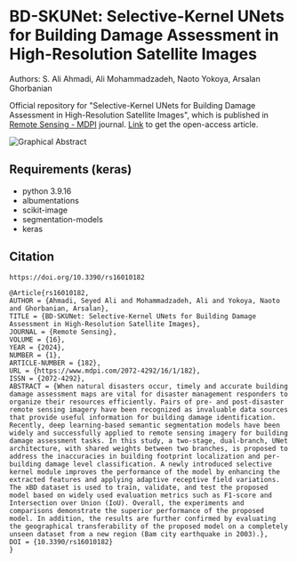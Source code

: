 # BD-SKUNet: Selective-Kernel UNets for Building Damage Assessment in High-Resolution Satellite Images
Authors: S. Ali Ahmadi, Ali Mohammadzadeh, Naoto Yokoya, Arsalan Ghorbanian

Official repository for "Selective-Kernel UNets for Building Damage Assessment in High-Resolution Satellite Images", which is published in [Remote Sensing - MDPI](https://www.mdpi.com/journal/remotesensing) journal. [Link](https://doi.org/10.3390/rs16010182) to get the open-access article.

![Graphical Abstract](https://github.com/Seyed-Ali-Ahmadi/BDA_SKUNet/assets/53389122/9fe1d5bb-4cf8-4d5e-9a32-1d9857d3f5b6)

## Requirements (keras)
* python 3.9.16
* albumentations
* scikit-image
* segmentation-models
* keras


## Citation
```
https://doi.org/10.3390/rs16010182

@Article{rs16010182,
AUTHOR = {Ahmadi, Seyed Ali and Mohammadzadeh, Ali and Yokoya, Naoto and Ghorbanian, Arsalan},
TITLE = {BD-SKUNet: Selective-Kernel UNets for Building Damage Assessment in High-Resolution Satellite Images},
JOURNAL = {Remote Sensing},
VOLUME = {16},
YEAR = {2024},
NUMBER = {1},
ARTICLE-NUMBER = {182},
URL = {https://www.mdpi.com/2072-4292/16/1/182},
ISSN = {2072-4292},
ABSTRACT = {When natural disasters occur, timely and accurate building damage assessment maps are vital for disaster management responders to organize their resources efficiently. Pairs of pre- and post-disaster remote sensing imagery have been recognized as invaluable data sources that provide useful information for building damage identification. Recently, deep learning-based semantic segmentation models have been widely and successfully applied to remote sensing imagery for building damage assessment tasks. In this study, a two-stage, dual-branch, UNet architecture, with shared weights between two branches, is proposed to address the inaccuracies in building footprint localization and per-building damage level classification. A newly introduced selective kernel module improves the performance of the model by enhancing the extracted features and applying adaptive receptive field variations. The xBD dataset is used to train, validate, and test the proposed model based on widely used evaluation metrics such as F1-score and Intersection over Union (IoU). Overall, the experiments and comparisons demonstrate the superior performance of the proposed model. In addition, the results are further confirmed by evaluating the geographical transferability of the proposed model on a completely unseen dataset from a new region (Bam city earthquake in 2003).},
DOI = {10.3390/rs16010182}
}
```
